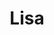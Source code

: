---
title: "Lisa"
description: "I am playful and gentle, passionate and resourceful, and at the same time quite spectacular, which helps me to attract the attention of men. So I decided to offer the services of an elite escort. I want to meet interesting men, I like active recreation, sports, and experimenting in spending time. I have a higher education, I studied at the art school and I love to dance, so we are guaranteed to spend time in comprehensive communication.   
 
I am an elite escort girl who will give bright moments in a hotel, restaurant, club, or any place of rest chosen for the meeting. By contacting the manager of the agency to book an escort. "
Price: "From 1000$"
height: "169"
weight: "55"
age: "21"
folder: lisa
bustSize: "2"
hairColor: "brunet"
visa: "GB"
mainImage: 1.webp
images:
  - 2.webp
  - 3.webp
---